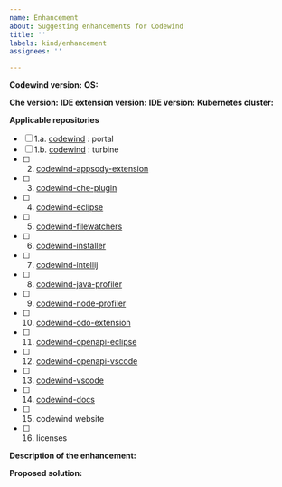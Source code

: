 ```yaml
---
name: Enhancement
about: Suggesting enhancements for Codewind
title: ''
labels: kind/enhancement
assignees: ''

---
```


<!-- Please fill out the following form to suggest an enhancement. If some fields do not apply to your situation, feel free to skip them.-->

**Codewind version:**
**OS:**


**Che version:**
**IDE extension version:**
**IDE version:**
**Kubernetes cluster:**

**Applicable repositories**
- [ ] 1.a. [codewind] : portal 
- [ ] 1.b. [codewind] : turbine 
- [ ] 2. [codewind-appsody-extension] 
- [ ] 3. [codewind-che-plugin]
- [ ] 4. [codewind-eclipse] 
- [ ] 5. [codewind-filewatchers] 
- [ ] 6. [codewind-installer] 
- [ ] 7. [codewind-intellij] 
- [ ] 8. [codewind-java-profiler] 
- [ ] 9. [codewind-node-profiler] 
- [ ] 10. [codewind-odo-extension] 
- [ ] 11. [codewind-openapi-eclipse]
- [ ] 12. [codewind-openapi-vscode]
- [ ] 13. [codewind-vscode] 
- [ ] 14. [codewind-docs]
- [ ] 15. codewind website 
- [ ] 16. licenses 


**Description of the enhancement:**
<!-- How would you like to see Codewind improved?-->


**Proposed solution:** 
<!-- Do you have ideas about how your idea could be implemented?-->

<!-- Identifiers -->
[codewind]: https://github.com/eclipse/codewind 
[codewind-appsody-extension]: https://github.com/eclipse/codewind-appsody-extension 
[codewind-che-plugin]: https://github.com/eclipse/codewind-che-plugin
[codewind-docs]: https://github.com/eclipse/codewind-docs 
[codewind-eclipse]: https://github.com/eclipse/codewind-eclipse  
[codewind-filewatchers]: https://github.com/eclipse/codewind-filewatchers  
[codewind-installer]: https://github.com/eclipse/codewind-installer
[codewind-java-profiler]: https://github.com/eclipse/codewind-java-profiler
[codewind-node-profiler]: https://github.com/eclipse/codewind-node-profiler
[codewind-odo-extension]: https://github.com/eclipse/codewind-odo-extension
[codewind-openapi-eclipse]: https://github.com/eclipse/codewind-openapi-eclipse
[codewind-openapi-vscode]: https://github.com/eclipse/codewind-openapi-vscode
[codewind-vscode]: https://github.com/eclipse/codewind-vscode
[codewind-intellij]: https://github.com/eclipse/codewind-intellij
[Codewind Release process]: https://ibm.box.com/v/codewind-release-process
[Docker images]: https://hub.docker.com/search?q=eclipse%2Fcodewind&type=image
[download sites]: https://download.eclipse.org/codewind/milestone/
[Eclipse update sites]: https://projects.eclipse.org/projects/ecd.codewind/downloads
[Landing pages]: http://codewind-docs.rtp.raleigh.ibm.com:4321/codewind/
[legal scope]: https://ibm.box.com/v/codewind-resources
[mattermost]: https://mattermost.eclipse.org/eclipse/channels/eclipse-codewind
[mp_codewind-eclipse]: https://marketplace.eclipse.org/content/codewind
[mp_codewind-intellij]: https://plugins.jetbrains.com/plugin/13839-codewind
[mp_codewind-java-profiler]: https://marketplace.visualstudio.com/items?itemName=IBM.codewind-java-profiler
[mp_codewind-node-profiler]: https://marketplace.visualstudio.com/items?itemName=IBM.codewind-node-profiler
[mp_codewind-openapi-eclipse]: https://marketplace.eclipse.org/content/codewind-openapi-tools
[mp_codewind-openapi-vscode]: https://marketplace.visualstudio.com/items?itemName=IBM.codewind-openapi-tools
[mp_codewind-vscode]: https://marketplace.visualstudio.com/items?itemName=IBM.codewind
[slack]: https://ibm-cloud.slack.com/messages/C9NK9FQEB
[Release schedule]: https://ibm.ent.box.com/file/329993937638
[Leads and team members]: https://ibm.ent.box.com/notes/496870838212

